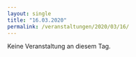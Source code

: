 ```yaml
---
layout: single
title: "16.03.2020"
permalink: /veranstaltungen/2020/03/16/
---
```


Keine Veranstaltung an diesem Tag.
